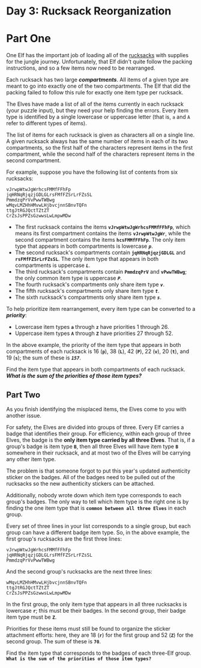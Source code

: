 # Day 3: Rucksack Reorganization

# Part One

One Elf has the important job of loading all of the [rucksacks](https://en.wikipedia.org/wiki/Rucksack) with supplies for the jungle journey. Unfortunately, that Elf didn't quite follow the packing instructions, and so a few items now need to be rearranged.

Each rucksack has two large **_compartments_**. All items of a given type are meant to go into exactly one of the two compartments. The Elf that did the packing failed to follow this rule for exactly one item type per rucksack.

The Elves have made a list of all of the items currently in each rucksack (your puzzle input), but they need your help finding the errors. Every item type is identified by a single lowercase or uppercase letter (that is, `a` and `A` refer to different types of items).

The list of items for each rucksack is given as characters all on a single line. A given rucksack always has the same number of items in each of its two compartments, so the first half of the characters represent items in the first compartment, while the second half of the characters represent items in the second compartment.

For example, suppose you have the following list of contents from six rucksacks:

```
vJrwpWtwJgWrhcsFMMfFFhFp
jqHRNqRjqzjGDLGLrsFMfFZSrLrFZsSL
PmmdzqPrVvPwwTWBwg
wMqvLMZHhHMvwLHjbvcjnnSBnvTQFn
ttgJtRGJQctTZtZT
CrZsJsPPZsGzwwsLwLmpwMDw

```

- The first rucksack contains the items **`vJrwpWtwJgWrhcsFMMfFFhFp`**, which means its first compartment contains the items **`vJrwpWtwJgWr`**, while the second compartment contains the items **`hcsFMMfFFhFp`**. The only item type that appears in both compartments is lowercase **_`p`_**.
- The second rucksack's compartments contain **`jqHRNqRjqzjGDLGL`** and **`rsFMfFZSrLrFZsSL`**. The only item type that appears in both compartments is uppercase **_`L`_**.
- The third rucksack's compartments contain **`PmmdzqPrV`** and **`vPwwTWBwg`**; the only common item type is uppercase **_`P`_**.
- The fourth rucksack's compartments only share item type **_`v`_**.
- The fifth rucksack's compartments only share item type **_`t`_**.
- The sixth rucksack's compartments only share item type **_`s`_**.

To help prioritize item rearrangement, every item type can be converted to a **_priority_**:

- Lowercase item types **`a`** through **`z`** have priorities 1 through 26.
- Uppercase item types **`A`** through **`Z`** have priorities 27 through 52.

In the above example, the priority of the item type that appears in both compartments of each rucksack is 16 (**`p`**), 38 (**`L`**), 42 (**`P`**), 22 (**`v`**), 20 (**`t`**), and 19 (**`s`**); the sum of these is **_`157`_**.

Find the item type that appears in both compartments of each rucksack. **_What is the sum of the priorities of those item types?_**

## Part Two

As you finish identifying the misplaced items, the Elves come to you with another issue.

For safety, the Elves are divided into groups of three. Every Elf carries a badge that identifies their group. For efficiency, within each group of three Elves, the badge is the **only item type carried by all three Elves**. That is, if a group's badge is item type **`B`**, then all three Elves will have item type **`B`** somewhere in their rucksack, and at most two of the Elves will be carrying any other item type.

The problem is that someone forgot to put this year's updated authenticity sticker on the badges. All of the badges need to be pulled out of the rucksacks so the new authenticity stickers can be attached.

Additionally, nobody wrote down which item type corresponds to each group's badges. The only way to tell which item type is the right one is by finding the one item type that is **`common between all three Elves`** in each group.

Every set of three lines in your list corresponds to a single group, but each group can have a different badge item type. So, in the above example, the first group's rucksacks are the first three lines:

```
vJrwpWtwJgWrhcsFMMfFFhFp
jqHRNqRjqzjGDLGLrsFMfFZSrLrFZsSL
PmmdzqPrVvPwwTWBwg
```

And the second group's rucksacks are the next three lines:

```
wMqvLMZHhHMvwLHjbvcjnnSBnvTQFn
ttgJtRGJQctTZtZT
CrZsJsPPZsGzwwsLwLmpwMDw
```

In the first group, the only item type that appears in all three rucksacks is lowercase **`r`**; this must be their badges. In the second group, their badge item type must be **`Z`**.

Priorities for these items must still be found to organize the sticker attachment efforts: here, they are 18 (**`r`**) for the first group and 52 (**`Z`**) for the second group. The sum of these is **`70`**.

Find the item type that corresponds to the badges of each three-Elf group. **`What is the sum of the priorities of those item types?`**
